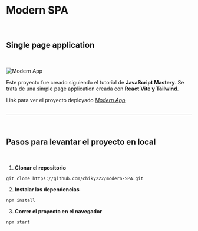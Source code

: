 # Modern SPA

<br>

## Single page application

<br>

![Modern App](https://res.cloudinary.com/dyfvpilfz/image/upload/v1685061553/appImage_lvhfnf.png)

Este proyecto fue creado siguiendo el tutorial de **JavaScript Mastery**.
Se trata de una simple page application creada con **React Vite y Tailwind**.

Link para ver el proyecto deployado
_[Modern App](https://modern-webapp.netlify.app/)_
<br>
<br>

<hr>
<br>

## Pasos para levantar el proyecto en local

<br>

1.  **Clonar el repositorio**

```
git clone https://github.com/chiky222/modern-SPA.git
```

2. **Instalar las dependencias**

```
npm install
```

3. **Correr el proyecto en el navegador**

```
npm start
```
